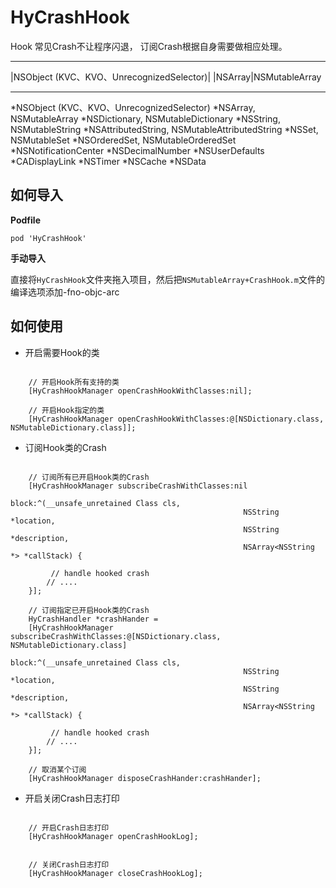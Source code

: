 # HyCrashHook


Hook 常见Crash不让程序闪退， 订阅Crash根据自身需要做相应处理。

****

|NSObject (KVC、KVO、UnrecognizedSelector)|
|NSArray|NSMutableArray


****

*NSObject (KVC、KVO、UnrecognizedSelector)
*NSArray, NSMutableArray
*NSDictionary, NSMutableDictionary
*NSString, NSMutableString
*NSAttributedString, NSMutableAttributedString
*NSSet, NSMutableSet
*NSOrderedSet, NSMutableOrderedSet
*NSNotificationCenter
*NSDecimalNumber
*NSUserDefaults
*CADisplayLink
*NSTimer
*NSCache
*NSData


## 如何导入

__Podfile__

```
pod 'HyCrashHook'
```

__手动导入__

  直接将`HyCrashHook`文件夹拖入项目，然后把`NSMutableArray+CrashHook.m`文件的编译选项添加-fno-objc-arc



## 如何使用

* 开启需要Hook的类

```objc

    // 开启Hook所有支持的类
    [HyCrashHookManager openCrashHookWithClasses:nil];
    
    // 开启Hook指定的类
    [HyCrashHookManager openCrashHookWithClasses:@[NSDictionary.class, NSMutableDictionary.class]];

```

* 订阅Hook类的Crash

```objc

    // 订阅所有已开启Hook类的Crash
    [HyCrashHookManager subscribeCrashWithClasses:nil
                                            block:^(__unsafe_unretained Class cls,
                                                    NSString *location,
                                                    NSString *description,
                                                    NSArray<NSString *> *callStack) {

         // handle hooked crash
        // ....
    }];
    
    // 订阅指定已开启Hook类的Crash
    HyCrashHandler *crashHander =
    [HyCrashHookManager subscribeCrashWithClasses:@[NSDictionary.class, NSMutableDictionary.class]
                                            block:^(__unsafe_unretained Class cls,
                                                    NSString *location,
                                                    NSString *description,
                                                    NSArray<NSString *> *callStack) {
    
         // handle hooked crash
        // ....
    }];
    
    // 取消某个订阅
    [HyCrashHookManager disposeCrashHander:crashHander];

```

* 开启关闭Crash日志打印

```objc

    // 开启Crash日志打印
    [HyCrashHookManager openCrashHookLog];


    // 关闭Crash日志打印
    [HyCrashHookManager closeCrashHookLog];

```


